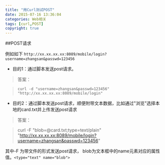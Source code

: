 ```yaml
---
title: "用Curl测试POST"
date: 2015-07-16 13:36:04
categories: Web相关
tags: [curl,POST]
copyright: true
---
```


##POST请求  

例如如下
`http://xx.xx.xx.xx:8089/mobile/login?username=zhangsan&passwd=123456`

- 目的1：通过脚本发送post请求。

>答案： 

>`curl -d "username=zhangsan&passwd=123456" "http://xx.xx.xx.xx:8089/mobile/login"`


- 目的2：通过脚本发送post请求，顺便附带文本数据，比如通过"浏览"选择本地的card.txt并上传发送post请求

>答案：  

>curl  -F "blob=@card.txt;type=text/plain"  "http://xx.xx.xx.xx:8089/mobile/login?username=zhangsan&passwd=123456"

其中-F 为带文件的形式发送post请求，   blob为文本框中的name元素对应的属性值。`<type="text" name="blob">`